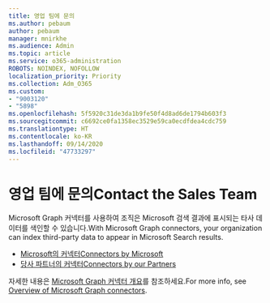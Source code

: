 ```yaml
---
title: 영업 팀에 문의
ms.author: pebaum
author: pebaum
manager: mnirkhe
ms.audience: Admin
ms.topic: article
ms.service: o365-administration
ROBOTS: NOINDEX, NOFOLLOW
localization_priority: Priority
ms.collection: Adm_O365
ms.custom:
- "9003120"
- "5898"
ms.openlocfilehash: 5f5920c31de3da1b9fe50f4d8ad6de1794b603f3
ms.sourcegitcommit: c6692ce0fa1358ec3529e59ca0ecdfdea4cdc759
ms.translationtype: HT
ms.contentlocale: ko-KR
ms.lasthandoff: 09/14/2020
ms.locfileid: "47733297"
---
```

# <a name="contact-the-sales-team"></a><span data-ttu-id="e11a6-102">영업 팀에 문의</span><span class="sxs-lookup"><span data-stu-id="e11a6-102">Contact the Sales Team</span></span>

<span data-ttu-id="e11a6-103">Microsoft Graph 커넥터를 사용하여 조직은 Microsoft 검색 결과에 표시되는 타사 데이터를 색인할 수 있습니다.</span><span class="sxs-lookup"><span data-stu-id="e11a6-103">With Microsoft Graph connectors, your organization can index third-party data to appear in Microsoft Search results.</span></span>

- [<span data-ttu-id="e11a6-104">Microsoft의 커넥터</span><span class="sxs-lookup"><span data-stu-id="e11a6-104">Connectors by Microsoft</span></span>](https://docs.microsoft.com/microsoftsearch/connectors-gallery#Microsoft)
- [<span data-ttu-id="e11a6-105">당사 파트너의 커넥터</span><span class="sxs-lookup"><span data-stu-id="e11a6-105">Connectors by our Partners</span></span>](https://docs.microsoft.com/microsoftsearch/connectors-gallery#Partners)

<span data-ttu-id="e11a6-106">자세한 내용은 [Microsoft Graph 커넥터 개요](https://docs.microsoft.com/microsoftsearch/connectors-overview)를 참조하세요.</span><span class="sxs-lookup"><span data-stu-id="e11a6-106">For more info, see [Overview of Microsoft Graph connectors](https://docs.microsoft.com/microsoftsearch/connectors-overview).</span></span>
